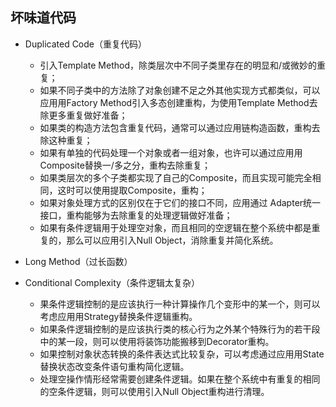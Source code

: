## 坏味道代码

* Duplicated Code（重复代码）
  * 引入Template Method，除类层次中不同子类里存在的明显和/或微妙的重复；
  * 如果不同子类中的方法除了对象创建不足之外其他实现方式都类似，可以应用用Factory Method引入多态创建重构，为使用Template Method去除更多重复做好准备；
  * 如果类的构造方法包含重复代码，通常可以通过应用链构造函数，重构去除这种重复；
  * 如果有单独的代码处理一个对象或者一组对象，也许可以通过应用用Composite替换一/多之分，重构去除重复；
  * 如果类层次的多个子类都实现了自己的Composite，而且实现可能完全相同，这时可以使用提取Composite，重构；
  * 如果对象处理方式的区别仅在于它们的接口不同，应用通过 Adapter统一接口，重构能够为去除重复的处理逻辑做好准备；
  * 如果有条件逻辑用于处理空对象，而且相同的空逻辑在整个系统中都是重复的，那么可以应用引入Null Object，消除重复并简化系统。

* Long Method（过长函数）

* Conditional Complexity（条件逻辑太复杂）
  * 果条件逻辑控制的是应该执行一种计算操作几个变形中的某一个，则可以考虑应用用Strategy替换条件逻辑重构。
  * 如果条件逻辑控制的是应该执行类的核心行为之外某个特殊行为的若干段中的某一段，则可以使用将装饰功能搬移到Decorator重构。
  * 如果控制对象状态转换的条件表达式比较复杂，可以考虑通过应用用State替换状态改变条件语句重构简化逻辑。
  * 处理空操作情形经常需要创建条件逻辑。如果在整个系统中有重复的相同的空条件逻辑，则可以使用引入Null Object重构进行清理。
  
 
